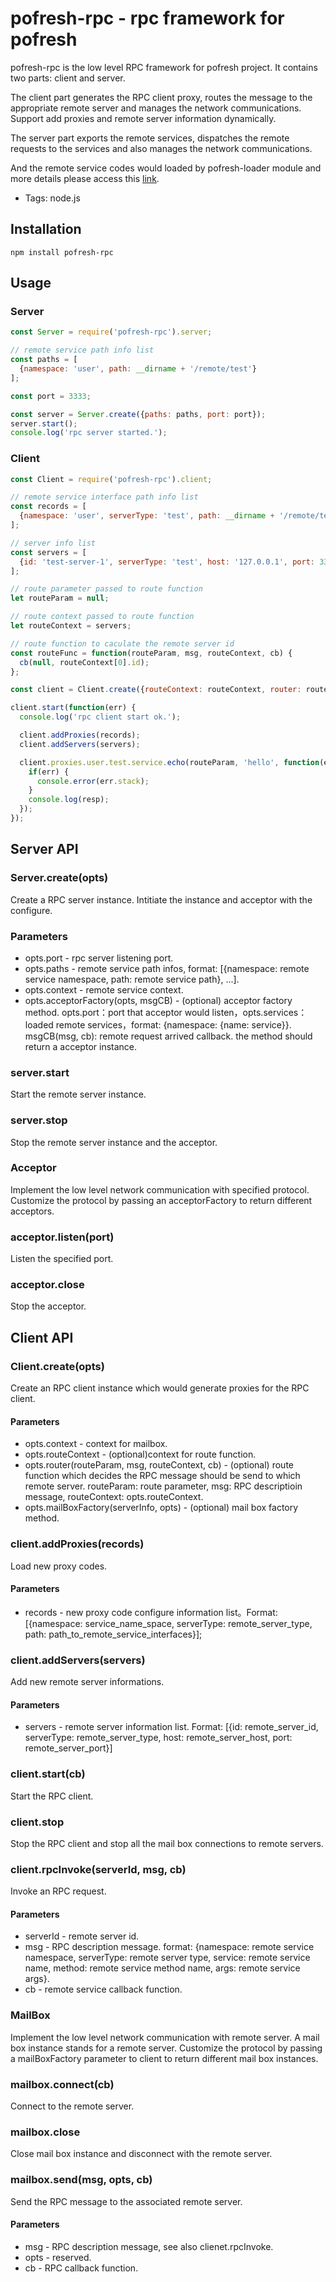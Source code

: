 # pofresh-rpc - rpc framework for pofresh

pofresh-rpc is the low level RPC framework for pofresh project. It contains two parts: client and server.

The client part generates the RPC client proxy, routes the message to the appropriate remote server and manages the network communications. Support add proxies and remote server information dynamically.

The server part exports the remote services, dispatches the remote requests to the services and also manages the network communications.

And the remote service codes would loaded by pofresh-loader module and more details please access this [link](https://github.com/node-pofresh/pofresh-loader).

+ Tags: node.js

## Installation
```
npm install pofresh-rpc
```

## Usage
### Server
``` javascript
const Server = require('pofresh-rpc').server;

// remote service path info list
const paths = [
  {namespace: 'user', path: __dirname + '/remote/test'}
];

const port = 3333;

const server = Server.create({paths: paths, port: port});
server.start();
console.log('rpc server started.');
```

### Client
``` javascript
const Client = require('pofresh-rpc').client;

// remote service interface path info list
const records = [
  {namespace: 'user', serverType: 'test', path: __dirname + '/remote/test'}
];

// server info list
const servers = [
  {id: 'test-server-1', serverType: 'test', host: '127.0.0.1', port: 3333}
];

// route parameter passed to route function
let routeParam = null;

// route context passed to route function
let routeContext = servers;

// route function to caculate the remote server id
const routeFunc = function(routeParam, msg, routeContext, cb) {
  cb(null, routeContext[0].id);
};

const client = Client.create({routeContext: routeContext, router: routeFunc});

client.start(function(err) {
  console.log('rpc client start ok.');

  client.addProxies(records);
  client.addServers(servers);

  client.proxies.user.test.service.echo(routeParam, 'hello', function(err, resp) {
    if(err) {
      console.error(err.stack);
    }
    console.log(resp);
  });
});
```

## Server API
### Server.create(opts)
Create a RPC server instance. Intitiate the instance and acceptor with the configure.
### Parameters
+ opts.port - rpc server listening port.
+ opts.paths - remote service path infos, format: [{namespace: remote service namespace, path: remote service path}, ...].
+ opts.context - remote service context.
+ opts.acceptorFactory(opts, msgCB) - (optional) acceptor factory method. opts.port：port that acceptor would listen，opts.services：loaded remote services，format: {namespace: {name: service}}. msgCB(msg, cb): remote request arrived callback. the method should return a acceptor instance.

### server.start
Start the remote server instance.

### server.stop
Stop the remote server instance and the acceptor.

### Acceptor
Implement the low level network communication with specified protocol. Customize the protocol by passing an acceptorFactory to return different acceptors.

### acceptor.listen(port)
Listen the specified port.

### acceptor.close
Stop the acceptor.

## Client API
### Client.create(opts)
Create an RPC client instance which would generate proxies for the RPC client.
#### Parameters
+ opts.context - context for mailbox.
+ opts.routeContext - (optional)context for route function.
+ opts.router(routeParam, msg, routeContext, cb) - (optional) route function which decides the RPC message should be send to which remote server. routeParam: route parameter, msg: RPC descriptioin message, routeContext: opts.routeContext.
+ opts.mailBoxFactory(serverInfo, opts) - (optional) mail box factory method.

### client.addProxies(records)
Load new proxy codes.
#### Parameters
+ records - new proxy code configure information list。Format: [{namespace: service_name_space, serverType: remote_server_type, path: path_to_remote_service_interfaces}];

### client.addServers(servers)
Add new remote server informations.
#### Parameters
+ servers - remote server information list. Format: [{id: remote_server_id, serverType: remote_server_type, host: remote_server_host, port: remote_server_port}]

### client.start(cb)
Start the RPC client.

### client.stop
Stop the RPC client and stop all the mail box connections to remote servers.

### client.rpcInvoke(serverId, msg, cb)
Invoke an RPC request.
#### Parameters
+ serverId - remote server id.
+ msg - RPC description message. format: {namespace: remote service namespace, serverType: remote server type, service: remote service name, method: remote service method name, args: remote service args}.
+ cb - remote service callback function.

### MailBox
Implement the low level network communication with remote server. A mail box instance stands for a remote server. Customize the protocol by passing a mailBoxFactory parameter to client to return different mail box instances.

### mailbox.connect(cb)
Connect to the remote server.

### mailbox.close
Close mail box instance and disconnect with the remote server.

### mailbox.send(msg, opts, cb)
Send the RPC message to the associated remote server.
#### Parameters
+ msg - RPC description message, see also clienet.rpcInvoke.
+ opts - reserved.
+ cb - RPC callback function.